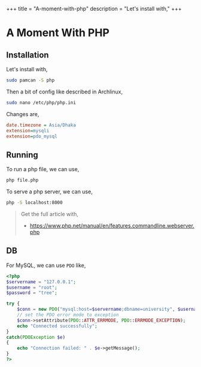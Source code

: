+++
title = "A-moment-with-php"
description = "Let's install with,"
+++

# A Moment With PHP

## Installation

Let's install with,

```bash
sudo pamcan -S php
```

Then a bit of config like described in Archlinux,

```bash
sudo nano /etc/php/php.ini
```

Changes are,

```ini
date.timezone = Asia/Dhaka
extension=mysqli
extension=pdo_mysql
```

## Running

To run a php file, we can use,

```bash
php file.php
```

To serve a php server, we can use,

```bash
php -S localhost:8000
```

> Get the full article with,
>
> - <https://www.php.net/manual/en/features.commandline.webserver.php>

## DB

For MySQL, we can use `PDO` like,

```php
<?php
$servername = "127.0.0.1";
$username = "root";
$password = "tree";

try {
    $conn = new PDO("mysql:host=$servername;dbname=university", $username, $password);
    // set the PDO error mode to exception
    $conn->setAttribute(PDO::ATTR_ERRMODE, PDO::ERRMODE_EXCEPTION);
    echo "Connected successfully";
}
catch(PDOException $e)
{
    echo "Connection failed: " . $e->getMessage();
}
?>
```

